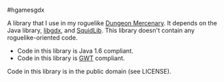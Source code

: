 #hgamesgdx

A library that I use in my roguelike [Dungeon Mercenary](http://www.schplaf.org/hgames). It depends on the Java library, [libgdx](https://libgdx.badlogicgames.com/), and [SquidLib](https://github.com/SquidPony/SquidLib). This library doesn't contain any roguelike-oriented code.

* Code in this library is Java 1.6 compliant.
* Code in this library is [GWT](www.gwtproject.org/) compliant.

Code in this library is in the public domain (see LICENSE).
